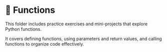 # 🧩 Functions

This folder includes practice exercises and mini-projects that explore Python functions.

It covers defining functions, using parameters and return values, and calling functions to organize code effectively.

